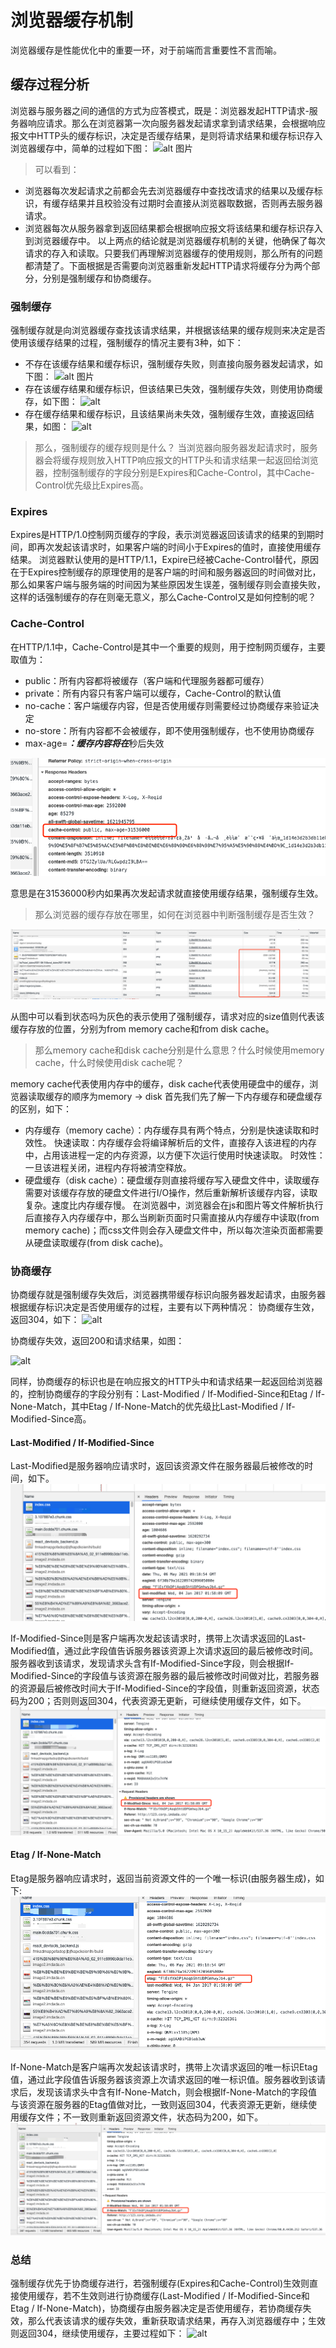 # 浏览器缓存机制
浏览器缓存是性能优化中的重要一环，对于前端而言重要性不言而喻。
## 缓存过程分析
浏览器与服务器之间的通信的方式为应答模式，既是：浏览器发起HTTP请求-服务器响应请求。那么在浏览器第一次向服务器发起请求拿到请求结果，会根据响应报文中HTTP头的缓存标识，决定是否缓存结果，是则将请求结果和缓存标识存入浏览器缓存中，简单的过程如下图：
![alt 图片](https://user-gold-cdn.xitu.io/2018/4/19/162db6359673e7d0?imageView2/0/w/1280/h/960/format/webp/ignore-error/1)
>可以看到：
* 浏览器每次发起请求之前都会先去浏览器缓存中查找改请求的结果以及缓存标识，有缓存结果并且校验没有过期时会直接从浏览器取数据，否则再去服务器请求。
* 浏览器每次从服务器拿到返回结果都会根据响应报文将该结果和缓存标识存入到浏览器缓存中。
以上两点的结论就是浏览器缓存机制的关键，他确保了每次请求的存入和读取。只要我们再理解浏览器缓存的使用规则，那么所有的问题都清楚了。下面根据是否需要向浏览器重新发起HTTP请求将缓存分为两个部分，分别是强制缓存和协商缓存。
### 强制缓存
强制缓存就是向浏览器缓存查找该请求结果，并根据该结果的缓存规则来决定是否使用该缓存结果的过程，强制缓存的情况主要有3种，如下：
* 不存在该缓存结果和缓存标识，强制缓存失败，则直接向服务器发起请求，如下图：
![alt 图片](https://user-gold-cdn.xitu.io/2018/4/19/162db63597182316?imageView2/0/w/1280/h/960/format/webp/ignore-error/1)
* 存在该缓存结果和缓存标识，但该结果已失效，强制缓存失效，则使用协商缓存，如下图：
![alt ](https://user-gold-cdn.xitu.io/2018/4/19/162db63597182316?imageView2/0/w/1280/h/960/format/webp/ignore-error/1)
* 存在缓存结果和缓存标识，且该结果尚未失效，强制缓存生效，直接返回结果，如图：
![alt ](https://user-gold-cdn.xitu.io/2018/4/19/162db6359acd19d3?imageView2/0/w/1280/h/960/format/webp/ignore-error/1)
>那么，强制缓存的缓存规则是什么？
当浏览器向服务器发起请求时，服务器会将缓存规则放入HTTP响应报文的HTTP头和请求结果一起返回给浏览器，控制强制缓存的字段分别是Expires和Cache-Control，其中Cache-Control优先级比Expires高。
### Expires
Expires是HTTP/1.0控制网页缓存的字段，表示浏览器返回该请求的结果的到期时间，即再次发起该请求时，如果客户端的时间小于Expires的值时，直接使用缓存结果。
浏览器默认使用的是HTTP/1.1，Expire已经被Cache-Control替代，原因在于Expires控制缓存的原理使用的是客户端的时间和服务器返回的时间做对比，那么如果客户端与服务端的时间因为某些原因发生误差，强制缓存则会直接失败，这样的话强制缓存的存在则毫无意义，那么Cache-Control又是如何控制的呢？
### Cache-Control
在HTTP/1.1中，Cache-Control是其中一个重要的规则，用于控制网页缓存，主要取值为：
* public：所有内容都将被缓存（客户端和代理服务器都可缓存）
* private：所有内容只有客户端可以缓存，Cache-Control的默认值
* no-cache：客户端缓存内容，但是否使用缓存则需要经过协商缓存来验证决定
* no-store：所有内容都不会被缓存，即不使用强制缓存，也不使用协商缓存
* max-age=***：缓存内容将在***秒后失效

![alt](./images/cache-control.jpg)

意思是在31536000秒内如果再次发起请求就直接使用缓存结果，强制缓存生效。
>那么浏览器的缓存存放在哪里，如何在浏览器中判断强制缓存是否生效？

![alt](./images/cache.jpg)

从图中可以看到状态吗为灰色的表示使用了强制缓存，请求对应的size值则代表该缓存存放的位置，分别为from memory cache和from disk cache。
>那么memory cache和disk cache分别是什么意思？什么时候使用memory cache，什么时候使用disk cache呢？

memory cache代表使用内存中的缓存，disk cache代表使用硬盘中的缓存，浏览器读取缓存的顺序为memory -> disk
首先我们先了解一下内存缓存和硬盘缓存的区别，如下：
* 内存缓存（memory cache）：内存缓存具有两个特点，分别是快速读取和时效性。
快速读取：内存缓存会将编译解析后的文件，直接存入该进程的内存中，占用该进程一定的内存资源，以方便下次运行使用时快速读取。
时效性：一旦该进程关闭，进程内存将被清空释放。
* 硬盘缓存（disk cache）：硬盘缓存则直接将缓存写入硬盘文件中，读取缓存需要对该缓存存放的硬盘文件进行I/O操作，然后重新解析该缓存内容，读取复杂。速度比内存缓存慢。
在浏览器中，浏览器会在js和图片等文件解析执行后直接存入内存缓存中，那么当刷新页面时只需直接从内存缓存中读取(from memory cache)；而css文件则会存入硬盘文件中，所以每次渲染页面都需要从硬盘读取缓存(from disk cache)。

### 协商缓存
协商缓存就是强制缓存失效后，浏览器携带缓存标识向服务器发起请求，由服务器根据缓存标识决定是否使用缓存的过程，主要有以下两种情况：
协商缓存生效，返回304，如下：
![alt](https://user-gold-cdn.xitu.io/2018/4/19/162db635cbfff69d?imageView2/0/w/1280/h/960/format/webp/ignore-error/1)

协商缓存失效，返回200和请求结果，如图：

![alt](https://user-gold-cdn.xitu.io/2018/4/19/162db635cf070ff5?imageView2/0/w/1280/h/960/format/webp/ignore-error/1)

同样，协商缓存的标识也是在响应报文的HTTP头中和请求结果一起返回给浏览器的，控制协商缓存的字段分别有：Last-Modified / If-Modified-Since和Etag / If-None-Match，其中Etag / If-None-Match的优先级比Last-Modified / If-Modified-Since高。

#### Last-Modified / If-Modified-Since
Last-Modified是服务器响应请求时，返回该资源文件在服务器最后被修改的时间，如下。
![alt](./images/last-modified.jpg)

If-Modified-Since则是客户端再次发起该请求时，携带上次请求返回的Last-Modified值，通过此字段值告诉服务器该资源上次请求返回的最后被修改时间。服务器收到该请求，发现请求头含有If-Modified-Since字段，则会根据If-Modified-Since的字段值与该资源在服务器的最后被修改时间做对比，若服务器的资源最后被修改时间大于If-Modified-Since的字段值，则重新返回资源，状态码为200；否则则返回304，代表资源无更新，可继续使用缓存文件，如下。
![alt](./images/if-Modified-since.jpg)
#### Etag / If-None-Match

Etag是服务器响应请求时，返回当前资源文件的一个唯一标识(由服务器生成)，如下:
![alt](./images/etag.jpg)

If-None-Match是客户端再次发起该请求时，携带上次请求返回的唯一标识Etag值，通过此字段值告诉服务器该资源上次请求返回的唯一标识值。服务器收到该请求后，发现该请求头中含有If-None-Match，则会根据If-None-Match的字段值与该资源在服务器的Etag值做对比，一致则返回304，代表资源无更新，继续使用缓存文件；不一致则重新返回资源文件，状态码为200，如下。
![alt](./images/if-none-match.jpg)
 
### 总结
强制缓存优先于协商缓存进行，若强制缓存(Expires和Cache-Control)生效则直接使用缓存，若不生效则进行协商缓存(Last-Modified / If-Modified-Since和Etag / If-None-Match)，协商缓存由服务器决定是否使用缓存，若协商缓存失效，那么代表该请求的缓存失效，重新获取请求结果，再存入浏览器缓存中；生效则返回304，继续使用缓存，主要过程如下：
![alt](https://user-gold-cdn.xitu.io/2018/4/19/162db635ed5f6d26?imageView2/0/w/1280/h/960/format/webp/ignore-error/1)
